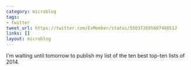 ```yaml
---
category: microblog
tags:
- twitter
tweet_url: https://twitter.com/ExMember/status/550372695607488512
links: []
layout: microblog
---
```

I'm waiting until tomorrow to publish my list of the ten best top-ten lists of 2014.
